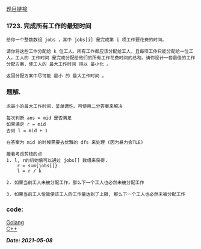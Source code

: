 [题目链接](https://leetcode-cn.com/problems/remove-max-number-of-edges-to-keep-graph-fully-traversable/)
    
### 1723. 完成所有工作的最短时间
    给你一个整数数组 jobs ，其中 jobs[i] 是完成第 i 项工作要花费的时间。
    
    请你将这些工作分配给 k 位工人。所有工作都应该分配给工人，且每项工作只能分配给一位工人。工人的 工作时间 是完成分配给他们的所有工作花费时间的总和。请你设计一套最佳的工作分配方案，使工人的 最大工作时间 得以 最小化 。
    
    返回分配方案中尽可能 最小 的 最大工作时间 。

### 题解.
    求最小的最大工作时间，呈单调性。可使用二分答案来解决
    
    每次判断 ans = mid 是否满足
    如果满足 r = mid
    否则 l = mid + 1
    
    在答案为 mid 的时候需要去优雅的 dfs 来处理 (因为暴力会TLE)
    
    接着考虑剪枝的点
    1. l, r的初始值可以通过 jobs[] 数组来获得. 
        r = sum{jobs[]}
        l = r / k
    
    2. 如果当前工人未被分配工作，那么下一个工人也必然未被分配工作
    
    3. 如果当前工人恰能使该工人的工作量达到了上限, 那么下一个工人也必然未被分配工作

### code:
[Golang](https://github.com/Archangel59/LeetCode/blob/main/1723/1723.go)  
[C++](https://github.com/Archangel59/LeetCode/blob/main/1723/1723.cpp)  

***Date: 2021-05-08***
